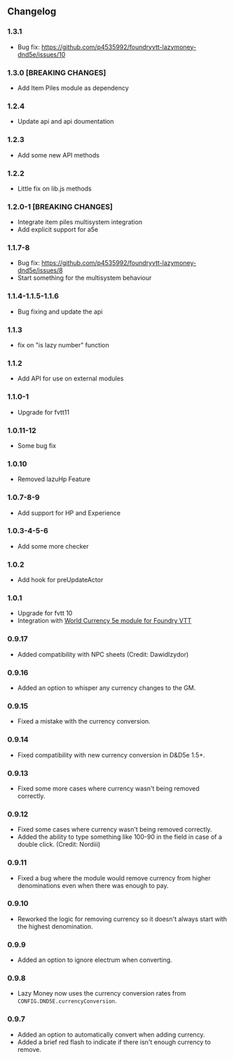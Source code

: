 ## Changelog

### 1.3.1

- Bug fix: https://github.com/p4535992/foundryvtt-lazymoney-dnd5e/issues/10

### 1.3.0 [BREAKING CHANGES]

- Add Item Piles module as dependency

### 1.2.4

- Update api and api doumentation

### 1.2.3

- Add some new API methods

### 1.2.2

- Little fix on lib.js methods

### 1.2.0-1 [BREAKING CHANGES]

- Integrate item piles multisystem integration
- Add explicit support for a5e

### 1.1.7-8

- Bug fix: https://github.com/p4535992/foundryvtt-lazymoney-dnd5e/issues/8
- Start something for the multisystem behaviour

### 1.1.4-1.1.5-1.1.6

- Bug fixing and update the api

### 1.1.3

- fix on "is lazy number" function

### 1.1.2

- Add API for use on external modules

### 1.1.0-1

- Upgrade for fvtt11

### 1.0.11-12

- Some bug fix

### 1.0.10

- Removed lazuHp Feature

### 1.0.7-8-9

- Add support for HP and Experience

### 1.0.3-4-5-6

- Add some more checker

### 1.0.2

- Add hook for preUpdateActor

### 1.0.1

- Upgrade for fvtt 10
- Integration with [World Currency 5e module for Foundry VTT](https://github.com/cstby/foundryvtt-world-currency-5e)

### 0.9.17
- Added compatibility with NPC sheets (Credit: DawidIzydor)
### 0.9.16
- Added an option to whisper any currency changes to the GM.
### 0.9.15
- Fixed a mistake with the currency conversion.
### 0.9.14
- Fixed compatibility with new currency conversion in D&D5e 1.5+.
### 0.9.13
- Fixed some more cases where currency wasn't being removed correctly.
### 0.9.12
- Fixed some cases where currency wasn't being removed correctly.
- Added the ability to type something like 100-90 in the field in case of a double click. (Credit: Nordiii)
### 0.9.11
- Fixed a bug where the module would remove currency from higher denominations even when there was enough to pay.
### 0.9.10
- Reworked the logic for removing currency so it doesn't always start with the highest denomination.
### 0.9.9
- Added an option to ignore electrum when converting.
### 0.9.8
- Lazy Money now uses the currency conversion rates from `CONFIG.DND5E.currencyConversion`.
### 0.9.7
- Added an option to automatically convert when adding currency.
- Added a brief red flash to indicate if there isn't enough currency to remove.
